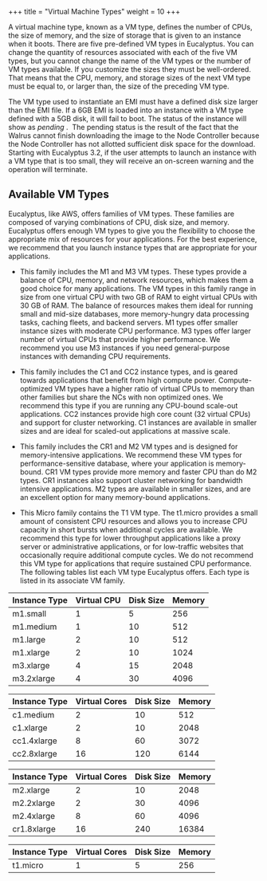 +++
title = "Virtual Machine Types"
weight = 10
+++

A virtual machine type, known as a VM type, defines the number of CPUs, the size of memory, and the size of storage that is given to an instance when it boots. There are five pre-defined VM types in Eucalyptus. You can change the quantity of resources associated with each of the five VM types, but you cannot change the name of the VM types or the number of VM types available. If you customize the sizes they must be well-ordered. That means that the CPU, memory, and storage sizes of the next VM type must be equal to, or larger than, the size of the preceding VM type.  

The VM type used to instantiate an EMI must have a defined disk size larger than the EMI file. If a 6GB EMI is loaded into an instance with a VM type defined with a 5GB disk, it will fail to boot. The status of the instance will show as *pending* .  The pending status is the result of the fact that the Walrus cannot finish downloading the image to the Node Controller because the Node Controller has not allotted sufficient disk space for the download. Starting with Eucalyptus 3.2, if the user attempts to launch an instance with a VM type that is too small, they will receive an on-screen warning and the operation will terminate. 


## Available VM Types
Eucalyptus, like AWS, offers families of VM types. These families are composed of varying combinations of CPU, disk size, and memory. Eucalyptus offers enough VM types to give you the flexibility to choose the appropriate mix of resources for your applications. For the best experience, we recommend that you launch instance types that are appropriate for your applications. 



* This family includes the M1 and M3 VM types. These types provide a balance of CPU, memory, and network resources, which makes them a good choice for many applications. The VM types in this family range in size from one virtual CPU with two GB of RAM to eight virtual CPUs with 30 GB of RAM. The balance of resources makes them ideal for running small and mid-size databases, more memory-hungry data processing tasks, caching fleets, and backend servers. M1 types offer smaller instance sizes with moderate CPU performance. M3 types offer larger number of virtual CPUs that provide higher performance. We recommend you use M3 instances if you need general-purpose instances with demanding CPU requirements. 


* This family includes the C1 and CC2 instance types, and is geared towards applications that benefit from high compute power. Compute-optimized VM types have a higher ratio of virtual CPUs to memory than other families but share the NCs with non optimized ones. We recommend this type if you are running any CPU-bound scale-out applications. CC2 instances provide high core count (32 virtual CPUs) and support for cluster networking. C1 instances are available in smaller sizes and are ideal for scaled-out applications at massive scale. 
* This family includes the CR1 and M2 VM types and is designed for memory-intensive applications. We recommend these VM types for performance-sensitive database, where your application is memory-bound. CR1 VM types provide more memory and faster CPU than do M2 types. CR1 instances also support cluster networking for bandwidth intensive applications. M2 types are available in smaller sizes, and are an excellent option for many memory-bound applications. 
* This Micro family contains the T1 VM type. The t1.micro provides a small amount of consistent CPU resources and allows you to increase CPU capacity in short bursts when additional cycles are available. We recommend this type for lower throughput applications like a proxy server or administrative applications, or for low-traffic websites that occasionally require additional compute cycles. We do not recommend this VM type for applications that require sustained CPU performance. 
The following tables list each VM type Eucalyptus offers. Each type is listed in its associate VM family. 



| Instance Type | Virtual CPU | Disk Size | Memory | 
|  :---- |  :---- |  :---- |  :---- | 
| m1.small | 1 | 5 | 256 | 
| m1.medium | 1 | 10 | 512 | 
| m1.large | 2 | 10 | 512 | 
| m1.xlarge | 2 | 10 | 1024 | 
| m3.xlarge | 4 | 15 | 2048 | 
| m3.2xlarge | 4 | 30 | 4096 | 



| Instance Type | Virtual Cores | Disk Size | Memory | 
|  :---- |  :---- |  :---- |  :---- | 
| c1.medium | 2 | 10 | 512 | 
| c1.xlarge | 2 | 10 | 2048 | 
| cc1.4xlarge | 8 | 60 | 3072 | 
| cc2.8xlarge | 16 | 120 | 6144 | 



| Instance Type | Virtual Cores | Disk Size | Memory | 
|  :---- |  :---- |  :---- |  :---- | 
| m2.xlarge | 2 | 10 | 2048 | 
| m2.2xlarge | 2 | 30 | 4096 | 
| m2.4xlarge | 8 | 60 | 4096 | 
| cr1.8xlarge | 16 | 240 | 16384 | 



| Instance Type | Virtual Cores | Disk Size | Memory | 
|  :---- |  :---- |  :---- |  :---- | 
| t1.micro | 1 | 5 | 256 | 

